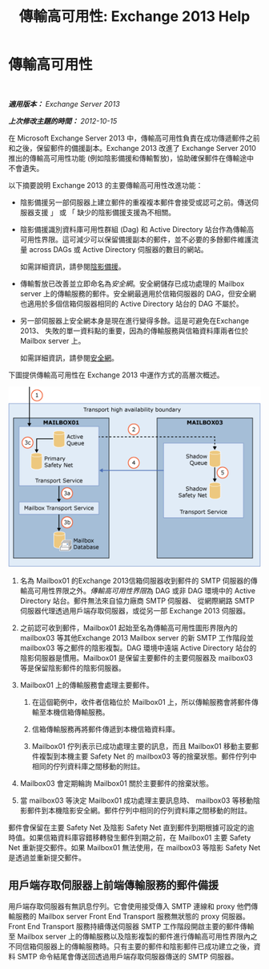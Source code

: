 ﻿---
title: '傳輸高可用性: Exchange 2013 Help'
TOCTitle: 傳輸高可用性
ms:assetid: e9ec6d05-f441-4cca-8592-8f7469948299
ms:mtpsurl: https://technet.microsoft.com/zh-tw/library/JJ657506(v=EXCHG.150)
ms:contentKeyID: 50474508
ms.date: 05/21/2018
mtps_version: v=EXCHG.150
ms.translationtype: MT
---

# 傳輸高可用性

 

_**適用版本：** Exchange Server 2013_

_**上次修改主題的時間：** 2012-10-15_

在 Microsoft Exchange Server 2013 中，傳輸高可用性負責在成功傳遞郵件之前和之後，保留郵件的備援副本。Exchange 2013 改進了 Exchange Server 2010 推出的傳輸高可用性功能 (例如陰影備援和傳輸暫放)，協助確保郵件在傳輸途中不會遺失。

以下摘要說明 Exchange 2013 的主要傳輸高可用性改進功能：

  - 陰影備援另一部伺服器上建立郵件的重複複本郵件會接受或認可之前。傳送伺服器支援 」 或 「 缺少的陰影備援支援為不相關。

  - 陰影備援識別資料庫可用性群組 (Dag) 和 Active Directory 站台作為傳輸高可用性界限。這可減少可以保留備援副本的郵件，並不必要的多餘郵件維護流量 across DAGs 或 Active Directory 伺服器的數目的網站。
    
    如需詳細資訊，請參閱[陰影備援](shadow-redundancy-exchange-2013-help.md)。

  - 傳輸暫放已改善並立即命名為*安全網*。安全網儲存已成功處理的 Mailbox server 上的傳輸服務的郵件。安全網最適用於信箱伺服器的 DAG，但安全網也適用於多個信箱伺服器相同的 Active Directory 站台的 DAG 不屬於。

  - 另一部伺服器上安全網本身是現在進行變得多餘。這是可避免在Exchange 2013、 失敗的單一資料點的重要，因為的傳輸服務與信箱資料庫兩者位於 Mailbox server 上。
    
    如需詳細資訊，請參閱[安全網](safety-net-exchange-2013-help.md)。

下圖提供傳輸高可用性在 Exchange 2013 中運作方式的高層次概述。

![傳輸高可用性概觀](images/JJ657506.88f2284d-8afe-4c8f-94a6-cd4c097a55d8(EXCHG.150).gif "傳輸高可用性概觀")

1.  名為 Mailbox01 的Exchange 2013信箱伺服器收到郵件的 SMTP 伺服器的傳輸高可用性界限之外。*傳輸高可用性界限*為 DAG 或非 DAG 環境中的 Active Directory 站台。郵件無法來自協力廠商 SMTP 伺服器、 從網際網路 SMTP 伺服器代理透過用戶端存取伺服器，或從另一部 Exchange 2013 伺服器。

2.  之前認可收到郵件，Mailbox01 起始至名為傳輸高可用性圖形界限內的 mailbox03 等其他Exchange 2013 Mailbox server 的新 SMTP 工作階段並 mailbox03 等之郵件的陰影複製。DAG 環境中遠端 Active Directory 站台的陰影伺服器是慣用。Mailbox01 是保留主要郵件的主要伺服器及 mailbox03 等是保留陰影郵件的陰影伺服器。

3.  Mailbox01 上的傳輸服務會處理主要郵件。
    
    1.  在這個範例中，收件者信箱位於 Mailbox01 上，所以傳輸服務會將郵件傳輸至本機信箱傳輸服務。
    
    2.  信箱傳輸服務再將郵件傳遞到本機信箱資料庫。
    
    3.  Mailbox01 佇列表示已成功處理主要的訊息，而且 Mailbox01 移動主要郵件複製到本機主要 Safety Net 的 mailbox03 等的捨棄狀態。郵件佇列中相同的佇列資料庫之間移動的附註。

4.  Mailbox03 會定期輪詢 Mailbox01 關於主要郵件的捨棄狀態。

5.  當 mailbox03 等決定 Mailbox01 成功處理主要訊息時、 mailbox03 等移動陰影郵件到本機陰影安全網。郵件佇列中相同的佇列資料庫之間移動的附註。

郵件會保留在主要 Safety Net 及陰影 Safety Net 直到郵件到期根據可設定的逾時值。如果信箱資料庫容錯移轉發生郵件到期之前，在 Mailbox01 主要 Safety Net 重新提交郵件。如果 Mailbox01 無法使用，在 mailbox03 等陰影 Safety Net 是透過並重新提交郵件。

## 用戶端存取伺服器上前端傳輸服務的郵件備援

用戶端存取伺服器有無訊息佇列。它會使用接受傳入 SMTP 連線和 proxy 他們傳輸服務的 Mailbox server Front End Transport 服務無狀態的 proxy 伺服器。Front End Transport 服務持續傳送伺服器 SMTP 工作階段開啟主要的郵件傳輸至 Mailbox server 上的傳輸服務以及陰影複製的郵件進行傳輸高可用性界限內之不同信箱伺服器上的傳輸服務時。只有主要的郵件和陰影郵件已成功建立之後，資料 SMTP 命令結尾會傳送回透過用戶端存取伺服器傳送的 SMTP 伺服器。

